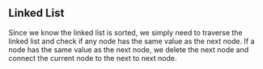 ## Linked List

Since we know the linked list is sorted, we simply need to traverse the linked list and check if any node has the same value as the next node.
If a node has the same value as the next node, we delete the next node and connect the current node to the next to next node.